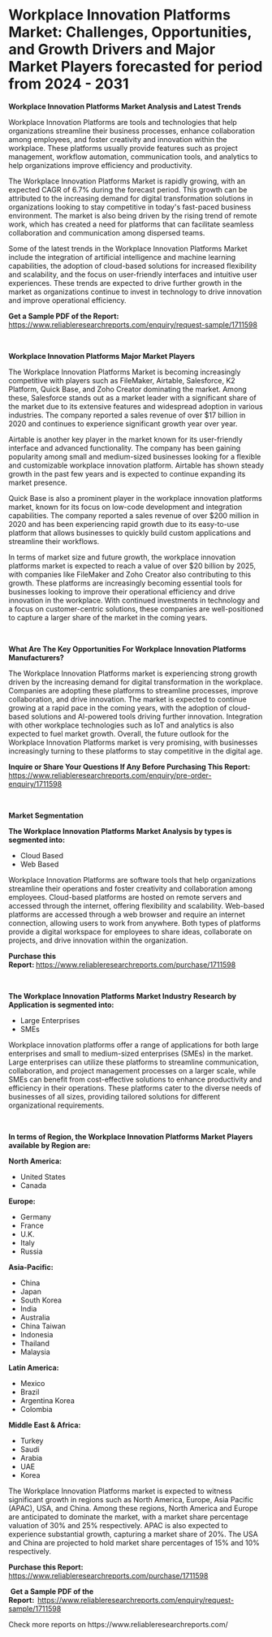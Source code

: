 <p><h1>Workplace Innovation Platforms Market: Challenges, Opportunities, and Growth Drivers and Major Market Players forecasted for period from 2024 - 2031</h1></p><p><strong>Workplace Innovation Platforms Market Analysis and Latest Trends</strong></p>
<p><p>Workplace Innovation Platforms are tools and technologies that help organizations streamline their business processes, enhance collaboration among employees, and foster creativity and innovation within the workplace. These platforms usually provide features such as project management, workflow automation, communication tools, and analytics to help organizations improve efficiency and productivity.</p><p>The Workplace Innovation Platforms Market is rapidly growing, with an expected CAGR of 6.7% during the forecast period. This growth can be attributed to the increasing demand for digital transformation solutions in organizations looking to stay competitive in today's fast-paced business environment. The market is also being driven by the rising trend of remote work, which has created a need for platforms that can facilitate seamless collaboration and communication among dispersed teams.</p><p>Some of the latest trends in the Workplace Innovation Platforms Market include the integration of artificial intelligence and machine learning capabilities, the adoption of cloud-based solutions for increased flexibility and scalability, and the focus on user-friendly interfaces and intuitive user experiences. These trends are expected to drive further growth in the market as organizations continue to invest in technology to drive innovation and improve operational efficiency.</p></p>
<p><strong>Get a Sample PDF of the Report:&nbsp;</strong> <a href="https://www.reliableresearchreports.com/enquiry/request-sample/1711598">https://www.reliableresearchreports.com/enquiry/request-sample/1711598</a></p>
<p>&nbsp;</p>
<p><strong>Workplace Innovation Platforms Major Market Players</strong></p>
<p><p>The Workplace Innovation Platforms Market is becoming increasingly competitive with players such as FileMaker, Airtable, Salesforce, K2 Platform, Quick Base, and Zoho Creator dominating the market. Among these, Salesforce stands out as a market leader with a significant share of the market due to its extensive features and widespread adoption in various industries. The company reported a sales revenue of over $17 billion in 2020 and continues to experience significant growth year over year.</p><p>Airtable is another key player in the market known for its user-friendly interface and advanced functionality. The company has been gaining popularity among small and medium-sized businesses looking for a flexible and customizable workplace innovation platform. Airtable has shown steady growth in the past few years and is expected to continue expanding its market presence.</p><p>Quick Base is also a prominent player in the workplace innovation platforms market, known for its focus on low-code development and integration capabilities. The company reported a sales revenue of over $200 million in 2020 and has been experiencing rapid growth due to its easy-to-use platform that allows businesses to quickly build custom applications and streamline their workflows.</p><p>In terms of market size and future growth, the workplace innovation platforms market is expected to reach a value of over $20 billion by 2025, with companies like FileMaker and Zoho Creator also contributing to this growth. These platforms are increasingly becoming essential tools for businesses looking to improve their operational efficiency and drive innovation in the workplace. With continued investments in technology and a focus on customer-centric solutions, these companies are well-positioned to capture a larger share of the market in the coming years.</p></p>
<p>&nbsp;</p>
<p><strong>What Are The Key Opportunities For Workplace Innovation Platforms Manufacturers?</strong></p>
<p><p>The Workplace Innovation Platforms market is experiencing strong growth driven by the increasing demand for digital transformation in the workplace. Companies are adopting these platforms to streamline processes, improve collaboration, and drive innovation. The market is expected to continue growing at a rapid pace in the coming years, with the adoption of cloud-based solutions and AI-powered tools driving further innovation. Integration with other workplace technologies such as IoT and analytics is also expected to fuel market growth. Overall, the future outlook for the Workplace Innovation Platforms market is very promising, with businesses increasingly turning to these platforms to stay competitive in the digital age.</p></p>
<p><strong>Inquire or Share Your Questions If Any Before Purchasing This Report:</strong> <a href="https://www.reliableresearchreports.com/enquiry/pre-order-enquiry/1711598">https://www.reliableresearchreports.com/enquiry/pre-order-enquiry/1711598</a></p>
<p>&nbsp;</p>
<p><strong>Market Segmentation</strong></p>
<p><strong>The Workplace Innovation Platforms Market Analysis by types is segmented into:</strong></p>
<p><ul><li>Cloud Based</li><li>Web Based</li></ul></p>
<p><p>Workplace Innovation Platforms are software tools that help organizations streamline their operations and foster creativity and collaboration among employees. Cloud-based platforms are hosted on remote servers and accessed through the internet, offering flexibility and scalability. Web-based platforms are accessed through a web browser and require an internet connection, allowing users to work from anywhere. Both types of platforms provide a digital workspace for employees to share ideas, collaborate on projects, and drive innovation within the organization.</p></p>
<p><strong>Purchase this Report:&nbsp;</strong><a href="https://www.reliableresearchreports.com/purchase/1711598">https://www.reliableresearchreports.com/purchase/1711598</a></p>
<p>&nbsp;</p>
<p><strong>The Workplace Innovation Platforms Market Industry Research by Application is segmented into:</strong></p>
<p><ul><li>Large Enterprises</li><li>SMEs</li></ul></p>
<p><p>Workplace innovation platforms offer a range of applications for both large enterprises and small to medium-sized enterprises (SMEs) in the market. Large enterprises can utilize these platforms to streamline communication, collaboration, and project management processes on a larger scale, while SMEs can benefit from cost-effective solutions to enhance productivity and efficiency in their operations. These platforms cater to the diverse needs of businesses of all sizes, providing tailored solutions for different organizational requirements.</p></p>
<p>&nbsp;</p>
<p><strong>In terms of Region, the Workplace Innovation Platforms Market Players available by Region are:</strong></p>
<p>
    <p> <strong> North America: </strong>
        <ul>
            <li>United States</li>
            <li>Canada</li>
        </ul>
        </p> 
    <p> <strong> Europe: </strong>
        <ul>
            <li>Germany</li>
            <li>France</li>
            <li>U.K.</li>
            <li>Italy</li>
            <li>Russia</li>
        </ul>
        </p> 
    <p> <strong> Asia-Pacific: </strong>
        <ul>
            <li>China</li>
            <li>Japan</li>
            <li>South Korea</li>
            <li>India</li>
            <li>Australia</li>
            <li>China Taiwan</li>
            <li>Indonesia</li>
            <li>Thailand</li>
            <li>Malaysia</li>
        </ul>
        </p> 
    <p> <strong> Latin America: </strong>
        <ul>
            <li>Mexico</li>
            <li>Brazil</li>
            <li>Argentina Korea</li>
            <li>Colombia</li>
        </ul>
        </p> 
    <p> <strong> Middle East & Africa: </strong>
        <ul>
            <li>Turkey</li>
            <li>Saudi</li>
            <li>Arabia</li>
            <li>UAE</li>
            <li>Korea</li>
        </ul>
    </p>
    </p>
<p><p>The Workplace Innovation Platforms market is expected to witness significant growth in regions such as North America, Europe, Asia Pacific (APAC), USA, and China. Among these regions, North America and Europe are anticipated to dominate the market, with a market share percentage valuation of 30% and 25% respectively. APAC is also expected to experience substantial growth, capturing a market share of 20%. The USA and China are projected to hold market share percentages of 15% and 10% respectively.</p></p>
<p><strong>Purchase this Report: </strong><a href="https://www.reliableresearchreports.com/purchase/1711598">https://www.reliableresearchreports.com/purchase/1711598</a></p>
<p>&nbsp;<strong>Get a Sample PDF of the Report:&nbsp;&nbsp;</strong><a href="https://www.reliableresearchreports.com/enquiry/request-sample/1711598">https://www.reliableresearchreports.com/enquiry/request-sample/1711598</a></p>
<p><strong></strong></p>
<p>Check more reports on https://www.reliableresearchreports.com/</p>